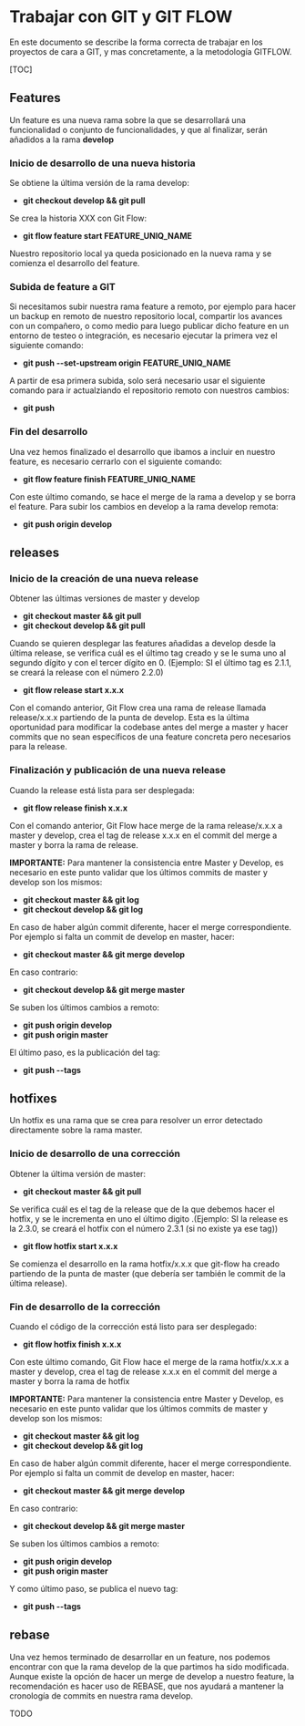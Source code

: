 # Trabajar con GIT y GIT FLOW

En este documento se describe la forma correcta de trabajar en los proyectos de cara a GIT, y mas concretamente, a la metodología GITFLOW.

[TOC]

## Features

Un feature es una nueva rama sobre la que se desarrollará una funcionalidad o conjunto de funcionalidades, y que al finalizar, serán añadidos a la rama **develop**

### Inicio de desarrollo de una nueva historia

Se obtiene la última versión de la rama develop:

- **git checkout develop && git pull**

Se crea la historia XXX con Git Flow:

- **git flow feature start FEATURE_UNIQ_NAME**

Nuestro repositorio local ya queda posicionado en la nueva rama y se comienza el desarrollo del feature.

### Subida de feature a GIT

Si necesitamos subir nuestra rama feature a remoto, por ejemplo para hacer un backup en remoto de nuestro repositorio local, compartir los avances con un compañero, o como medio para luego publicar dicho feature en un entorno de testeo o integración, es necesario ejecutar la primera vez el siguiente comando:

- **git push --set-upstream origin FEATURE_UNIQ_NAME**

A partir de esa primera subida, solo será necesario usar el siguiente comando para ir actualziando el repositorio remoto con nuestros cambios:

- **git push**

### Fin del desarrollo

Una vez hemos finalizado el desarrollo que ibamos a incluir en nuestro feature, es necesario cerrarlo con el siguiente comando:

- **git flow feature finish FEATURE_UNIQ_NAME**

Con este último comando, se hace el merge de la rama a develop y se borra el feature. Para subir los cambios en develop a la rama develop remota:

- **git push origin develop**

## releases

### Inicio de la creación de una nueva release

Obtener las últimas versiones de master y develop

- **git checkout master && git pull**
- **git checkout develop && git pull**

Cuando se quieren desplegar las features añadidas a develop desde la última release, se verifica cuál es el último tag creado y se le suma uno al segundo dígito y con el tercer dígito en 0.  (Ejemplo: SI el último tag es 2.1.1, se creará la release con el número 2.2.0)

- **git flow release start x.x.x**

Con el comando anterior, Git Flow crea una rama de release llamada release/x.x.x partiendo de la punta de develop. Esta es la última oportunidad para modificar la codebase antes del merge a master y hacer commits que no sean específicos de una feature concreta pero necesarios para la release.

### Finalización y publicación de una nueva release

Cuando la release está lista para ser desplegada:

- **git flow release finish x.x.x**

Con el comando anterior, Git Flow hace merge de la rama release/x.x.x a master y develop, crea el tag de release x.x.x en el commit del merge a master y borra la rama de release.

**IMPORTANTE:** Para mantener la consistencia entre Master y Develop, es necesario en este punto validar que los últimos commits de master y develop son los mismos:

- **git checkout master && git log**
- **git checkout develop && git log**

En caso de haber algún commit diferente, hacer el merge correspondiente. Por ejemplo si falta un commit de develop en master, hacer:

- **git checkout master && git merge develop**

En caso contrario:

- **git checkout develop && git merge master**

Se suben los últimos cambios a remoto:

- **git push origin develop**
- **git push origin master**

El último paso, es la publicación  del tag:

- **git push \--tags**

## hotfixes

Un hotfix es una rama que se crea para resolver un error detectado directamente sobre la rama master.

### Inicio de desarrollo de una corrección

Obtener la última versión de master:

- **git checkout master && git pull**

Se verifica cuál es el tag de la release que de la que debemos hacer el hotfix, y se le incrementa en uno el último digito .(Ejemplo: SI la release es la 2.3.0, se creará el hotfix con el número 2.3.1 (si no existe ya ese tag))

- **git flow hotfix start x.x.x**

Se comienza el desarrollo en la rama hotfix/x.x.x que git-flow ha creado partiendo de la punta de master (que debería ser también le commit de la última release).

### Fin de desarrollo de la corrección

Cuando el código de la corrección está listo para ser desplegado:

- **git flow hotfix finish x.x.x**

Con este último comando, Git Flow hace el merge de la rama hotfix/x.x.x a master y develop, crea el tag de release x.x.x en el commit del merge a master y borra la rama de hotfix

**IMPORTANTE:** Para mantener la consistencia entre Master y Develop, es necesario en este punto validar que los últimos commits de master y develop son los mismos:

- **git checkout master && git log**
- **git checkout develop && git log**

En caso de haber algún commit diferente, hacer el merge correspondiente. Por ejemplo si falta un commit de develop en master, hacer:

- **git checkout master && git merge develop**

En caso contrario:

- **git checkout develop && git merge master**

Se suben los últimos cambios a remoto:

- **git push origin develop**
- **git push origin master**

Y como último paso, se publica el nuevo tag:

- **git push --tags**

## rebase

Una vez hemos terminado de desarrollar en un feature, nos podemos encontrar con que la rama develop de la que partimos ha sido modificada. Aunque existe la opción de hacer un merge de develop a nuestro feature, la recomendación es hacer uso de REBASE, que nos ayudará a mantener la cronología de commits en nuestra rama develop.

TODO
